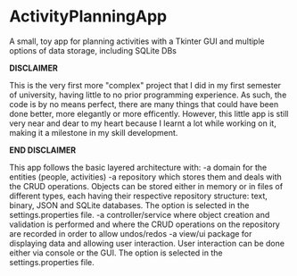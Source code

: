 # ActivityPlanningApp
 A small, toy app for planning activities with a Tkinter GUI and multiple options of data storage, including SQLite DBs


****************************************************DISCLAIMER****************************************************

This is the very first more "complex" project that I did in my first semester of university, having little to no prior programming experience. As such, the code is by no means perfect, there are many things that could have been done better, more elegantly or more efficently. However, this little app is still very near and dear to my heart because I learnt a lot while working on it, making it a milestone in my skill development.

****************************************************END DISCLAIMER****************************************************


This app follows the basic layered architecture with:
        -a domain for the entities (people, activities)
        -a repository which stores them and deals with the CRUD operations. Objects can be stored either in memory or in files of different types, each having their respective repository structure: text, binary, JSON and SQLite databases. The option is selected in the settings.properties file.
        -a controller/service where object creation and validation is performed and where the CRUD operations on the repository are recorded in order to allow undos/redos
        -a view/ui package for displaying data and allowing user interaction. User interaction can be done either via console or the GUI. The option is selected in the settings.properties file.
